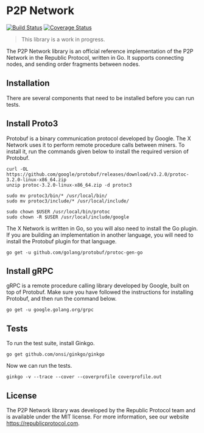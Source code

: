 # P2P Network

[![Build Status](https://travis-ci.org/republicprotocol/go-network.svg?branch=master)](https://travis-ci.org/republicprotocol/go-network)
[![Coverage Status](https://coveralls.io/repos/github/republicprotocol/go-network/badge.svg?branch=master)](https://coveralls.io/github/republicprotocol/go-network?branch=master)

> This library is a work in progress.

The P2P Network library is an official reference implementation of the P2P Network in the Republic Protocol, written in Go. It supports connecting nodes, and sending order fragments between nodes.

## Installation

There are several components that need to be installed before you can run tests.

## Install Proto3

Protobuf is a binary communication protocol developed by Google. The X Network uses it to perform remote procedure calls between miners. To install it, run the commands given below to install the required version of Protobuf.

```
curl -OL https://github.com/google/protobuf/releases/download/v3.2.0/protoc-3.2.0-linux-x86_64.zip
unzip protoc-3.2.0-linux-x86_64.zip -d protoc3

sudo mv protoc3/bin/* /usr/local/bin/
sudo mv protoc3/include/* /usr/local/include/

sudo chown $USER /usr/local/bin/protoc
sudo chown -R $USER /usr/local/include/google
```

The X Network is written in Go, so you will also need to install the Go plugin. If you are building an implementation in another language, you will need to install the Protobuf plugin for that language.

```
go get -u github.com/golang/protobuf/protoc-gen-go
```

## Install gRPC

gRPC is a remote procedure calling library developed by Google, built on top of Protobuf. Make sure you have followed the instructions for installing Protobuf, and then run the command below.

```
go get -u google.golang.org/grpc
```

## Tests

To run the test suite, install Ginkgo.

```
go get github.com/onsi/ginkgo/ginkgo
```

Now we can run the tests.

```
ginkgo -v --trace --cover --coverprofile coverprofile.out
```

## License

The P2P Network library was developed by the Republic Protocol team and is available under the MIT license. For more information, see our website https://republicprotocol.com.